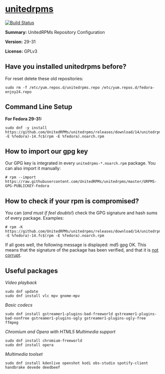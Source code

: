 #           [unitedrpms](https://unitedrpms.github.io/)

[![Build Status](https://travis-ci.org/UnitedRPMs/unitedrpms.svg?branch=master)](https://travis-ci.org/UnitedRPMs/unitedrpms)
 
**Summary:**        UnitedRPMs Repository Configuration
 
**Version:**        29-31
 
**License:**        GPLv3



## Have you installed unitedrpms before?

For reset delete these old repositories:

`sudo rm -f /etc/yum.repos.d/unitedrpms.repo /etc/yum.repos.d/fedora-enjoy24.repo`


## Command Line Setup

**For Fedora 29-31:**

```
sudo dnf -y install https://github.com/UnitedRPMs/unitedrpms/releases/download/14/unitedrpms-$(rpm -E %fedora)-14.fc$(rpm -E %fedora).noarch.rpm
```

## How to import our gpg key

Our GPG key is integrated in every `unitedrpms-*.noarch.rpm` package. You can also import it manually:

```
# rpm --import https://raw.githubusercontent.com/UnitedRPMs/unitedrpms/master/URPMS-GPG-PUBLICKEY-Fedora
```

## How to check if your rpm is compromised?

You can (*and must if feel doubts!*) check the GPG signature and hash sums of every package. Examples:

```
# rpm -K https://github.com/UnitedRPMs/unitedrpms/releases/download/14/unitedrpms-$(rpm -E %fedora)-14.fc$(rpm -E %fedora).noarch.rpm
```

 If all goes well, the following message is displayed: md5 gpg OK. This means that the signature of the package has been verified, and that it is [not corrupt](https://www.centos.org/docs/5/html/Deployment_Guide-en-US/s1-check-rpm-sig.html). 

## Useful packages

*Video playback*
```
sudo dnf update
sudo dnf install vlc mpv gnome-mpv
```

*Basic codecs*

```
sudo dnf install gstreamer1-plugins-bad-freeworld gstreamer1-plugins-bad-nonfree gstreamer1-plugins-ugly gstreamer1-plugins-ugly-free ffmpeg
```

*Chromium and Opera with HTML5 Multimedia support*

```
sudo dnf install chromium-freeworld 
sudo dnf install opera 
```

*Multimedia toolset*

```
sudo dnf install kdenlive openshot kodi obs-studio spotify-client handbrake devede deedbeef
```





 
